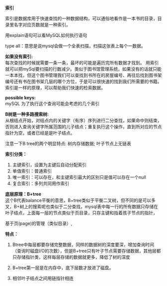 **索引**

索引是数据库用于快速查找的一种数据结构，可以通俗地看作是一本书的目录，目录里名字对应页数就是一种索引。

用explain语句可以看MySQL如何执行语句

type all：意思是说mysql会做一个全表扫描，扫描这张表上每个一数据。

**如果没有索引:**      
每次查找的时候就需要一条一条，最坏的可能是遍历完所有数据才找到。
用索引就可以把mySql要扫描的行数减少。类似于图书馆管理系统，如果没有的话就只能一本本找，但这个图书管理我们可以查找到书所在的房屋编号、再往后找到图书架编号还有书在图书架几层的哪个方位，于是可以很快速的找到我们所需要的书籍。索引是一样的原理，可以帮助我们快速的检索数据。

**possible keys:**   
mySQL 为了执行这个查询可能会考虑的几个索引


**B树是一种多路搜索树:**  
从根结点开始，对结点内的关键字（有序）序列进行二分查找，如果命中则结束，否则进入查询关键字所属范围的儿子结点；重复执行这个操作，直到所对应的节点指针为空，或者已经是是叶子结点。

注意一下B tree的两个明显特点: 树内存储数据; 叶子节点上无链表

**索引分类：**
1.  主键索引，设置为主键后自动分配索引
2.  单值索引：普通索引
3.  唯一索引：可以存在，和主键索引最大的区别只是值可以存在一个null
4.  复合索引：多列共同用作索引

**底层原理：B+tree**  
这个B代表balance平衡的意思，B+tree类似于平衡二叉树，但不同的是可以多叉，B+树上的搜索呢也类似于二分查找，mysql表中每一行的所有数据只存储在叶子结点，上面每一层的节点类似于页目录，只存主键和指着孩子节点的指针，

基于页(page)的管理（类似目录）,

**特点：**

1. Btree中每层都要存储完整数据，同样的数据树的深度要深，增加查询时间（查询时磁盘I/O的次数），但是B+tree只有叶子节点需要存储数据，其他层都只存储指针类，这样每层存储的数据就更多，降低了树的深度

2. B+tree第一层是在内存中，底下层数才放进了磁盘。

3. 相邻叶子结点之间用链指针相连